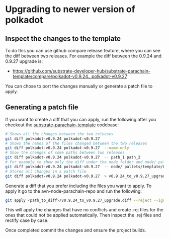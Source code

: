 # Upgrading to newer version of polkadot

## Inspect the changes to the template

To do this you can use github compare release feature, where you can see the diff between two releases. For example the diff between the 0.9.24 and 0.9.27 upgrade is:
- https://github.com/substrate-developer-hub/substrate-parachain-template/compare/polkadot-v0.9.24...polkadot-v0.9.27

You can chose to port the changes manually or generate a patch file to apply.

## Generating a patch file

If you want to create a diff that you can apply, run the following after you checkout the [substrate-parachain-template](https://github.com/substrate-developer-hub/substrate-parachain-template) codebase:
```sh
# Shows all the changes between the two releases
git diff polkadot-v0.9.24 polkadot-v0.9.27
# Shows the names of the files changed between the two releases
git diff polkadot-v0.9.24 polkadot-v0.9.27  --name-only
# Show the changes of some paths between two releases
git diff polkadot-v0.9.24 polkadot-v0.9.27  -- path_1 path_2
# For example to show only the diff under the node folder and node/ pallets/template/Cargo.toml run:
git diff polkadot-v0.9.24 polkadot-v0.9.27  -- node/ pallets/template/Cargo.toml
# Stores all changes in a patch file
git diff polkadot-v0.9.24 polkadot-v0.9.27  > v0.9.24_to_v0.9.27_upgrade.diff
```
Generate a diff that you prefer including the files you want to apply. To apply it go to the avn-node-parachain-repo and run the following:
```sh
git apply <path_to_diff>/v0.9.24_to_v0.9.27_upgrade.diff --reject --ignore-whitespace
```
This will apply the changes that have no conflicts and create .rej files for the ones that could not be applied automatically.
Then inspect the .rej files and rectify case by case.

Once completed commit the changes and ensure the project builds.
